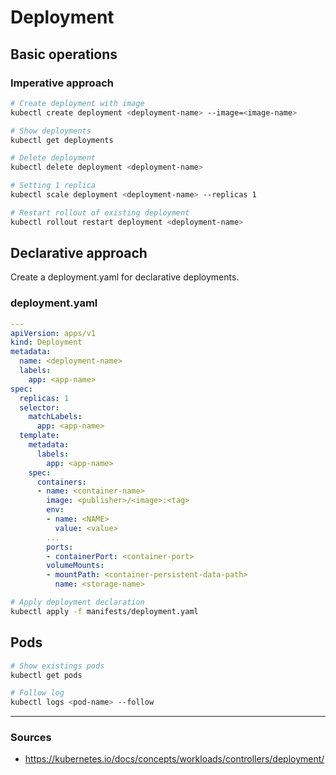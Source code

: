 # Deployment

## Basic operations

### Imperative approach

```bash
# Create deployment with image
kubectl create deployment <deployment-name> --image=<image-name>

# Show deployments
kubectl get deployments

# Delete deployment
kubectl delete deployment <deployment-name>

# Setting 1 replica
kubectl scale deployment <deployment-name> --replicas 1

# Restart rollout of existing deployment
kubectl rollout restart deployment <deployment-name>
```

## Declarative approach

Create a deployment.yaml for declarative deployments.

### deployment.yaml

```yaml
---
apiVersion: apps/v1
kind: Deployment
metadata:
  name: <deployment-name>
  labels:
    app: <app-name>
spec:
  replicas: 1
  selector:
    matchLabels:
      app: <app-name>
  template:
    metadata:
      labels:
        app: <app-name>
    spec:
      containers:
      - name: <container-name>
        image: <publisher>/<image>:<tag>
        env:
        - name: <NAME>
          value: <value>
        ...
        ports:
        - containerPort: <container-port>
        volumeMounts:
        - mountPath: <container-persistent-data-path>
          name: <storage-name>
```

```bash
# Apply deployment declaration
kubectl apply -f manifests/deployment.yaml
```

## Pods

```bash
# Show existings pods
kubectl get pods

# Follow log
kubectl logs <pod-name> --follow
```

---

### Sources

- <https://kubernetes.io/docs/concepts/workloads/controllers/deployment/>
